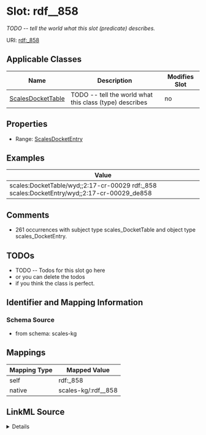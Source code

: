 

# Slot: rdf__858


_TODO -- tell the world what this slot (predicate) describes._





URI: [rdf:_858](http://www.w3.org/1999/02/22-rdf-syntax-ns#_858)



<!-- no inheritance hierarchy -->





## Applicable Classes

| Name | Description | Modifies Slot |
| --- | --- | --- |
| [ScalesDocketTable](../classes/ScalesDocketTable.md) | TODO -- tell the world what this class (type) describes |  no  |







## Properties

* Range: [ScalesDocketEntry](../classes/ScalesDocketEntry.md)






## Examples

| Value |
| --- |
| scales:DocketTable/wyd;;2:17-cr-00029 rdf:_858 scales:DocketEntry/wyd;;2:17-cr-00029_de858 |

## Comments

* 261 occurrences with subject type scales_DocketTable and object type scales_DocketEntry.

## TODOs

* TODO -- Todos for this slot go here
* or you can delete the todos
* if you think the class is perfect.

## Identifier and Mapping Information







### Schema Source


* from schema: scales-kg




## Mappings

| Mapping Type | Mapped Value |
| ---  | ---  |
| self | rdf:_858 |
| native | scales-kg/:rdf__858 |




## LinkML Source

<details>
```yaml
name: rdf__858
description: TODO -- tell the world what this slot (predicate) describes.
todos:
- TODO -- Todos for this slot go here
- or you can delete the todos
- if you think the class is perfect.
comments:
- 261 occurrences with subject type scales_DocketTable and object type scales_DocketEntry.
examples:
- value: scales:DocketTable/wyd;;2:17-cr-00029 rdf:_858 scales:DocketEntry/wyd;;2:17-cr-00029_de858
from_schema: scales-kg
rank: 1000
slot_uri: rdf:_858
alias: rdf__858
domain_of:
- scales_DocketTable
range: scales_DocketEntry

```
</details>